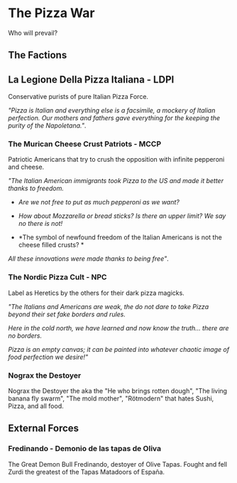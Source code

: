 # The Pizza War

Who will prevail?

## The Factions

## La Legione Della Pizza Italiana - LDPI

Conservative purists of pure Italian Pizza Force.

*"Pizza is Italian and everything else is a facsimile, a mockery of Italian perfection. Our mothers and fathers gave everything for the keeping the purity of the Napoletana."*.

### The Murican Cheese Crust Patriots - MCCP

Patriotic Americans that try to crush the opposition with infinite pepperoni and cheese.

*"The Italian American immigrants took Pizza to the US and made it better thanks to freedom.* 

- *Are we not free to put as much pepperoni as we want?* 

- *How about Mozzarella or bread sticks? Is there an upper limit? We say no there is not!* 

- *The symbol of newfound freedom of the Italian Americans is not the cheese filled crusts? *

*All these innovations were made thanks to being free"*.


### The Nordic Pizza Cult - NPC

Label as Heretics by the others for their dark pizza magicks.

*"The Italians and Americans are weak, the do not dare to take Pizza beyond their set fake borders and rules.* 

*Here in the cold north, we have learned and now know the truth... there are no borders.* 

*Pizza is an empty canvas; it can be painted into whatever chaotic image of food perfection we desire!"*

### Nograx the Destoyer

Nograx the Destoyer the aka the "He who brings rotten dough", "The living banana fly swarm", "The mold mother", "Rötmodern" that hates Sushi, Pizza, and all food.

## External Forces

### Fredinando - Demonio de las tapas de Oliva

The Great Demon Bull Fredinando, destoyer of Olive Tapas.
Fought and fell Zurdi the greatest of the Tapas Matadoors of España.
